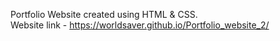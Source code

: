 
Portfolio Website created using HTML &amp; CSS.<br>
Website link -  https://worldsaver.github.io/Portfolio_website_2/
